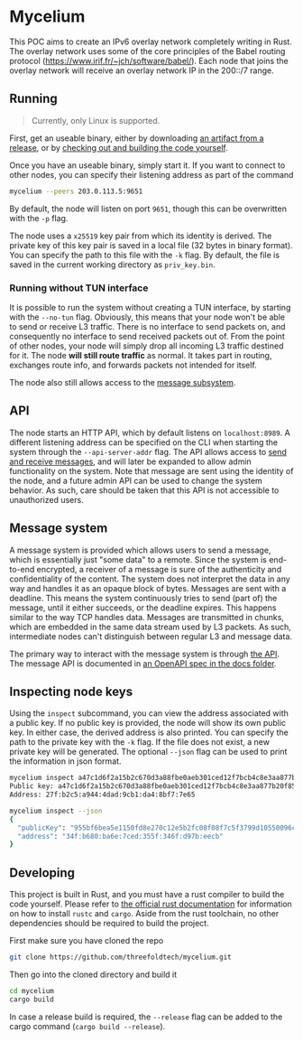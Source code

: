 # Mycelium

This POC aims to create an IPv6 overlay network completely writing in Rust. The overlay network uses some of the core principles
of the Babel routing protocol (<https://www.irif.fr/~jch/software/babel/>). Each node that joins the overlay network will receive
an overlay network IP in the 200::/7 range.

## Running

> Currently, only Linux is supported.

First, get an useable binary, either by downloading [an artifact from a release](https://github.com/threefoldtech/mycelium/releases),
or by [checking out and building the code yourself](#developing).

Once you have an useable binary, simply start it. If you want to connect to other nodes, you can specify their listening address as
part of the command

```sh
mycelium --peers 203.0.113.5:9651
```

By default, the node will listen on port `9651`, though this can be overwritten with the `-p` flag.

The node uses a `x25519` key pair from which its identity is derived. The private key of this key pair
is saved in a local file (32 bytes in binary format). You can specify the path to this file with the
`-k` flag. By default, the file is saved in the current working directory as `priv_key.bin`.

### Running without TUN interface

It is possible to run the system without creating a TUN interface, by starting with the `--no-tun` flag.
Obviously, this means that your node won't be able to send or receive L3 traffic. There is no interface
to send packets on, and consequently no interface to send received packets out of. From the point of
other nodes, your node will simply drop all incoming L3 traffic destined for it. The node **will still
route traffic** as normal. It takes part in routing, exchanges route info, and forwards packets not
intended for itself.

The node also still allows access to the [message subsystem](#message-system).

## API

The node starts an HTTP API, which by default listens on `localhost:8989`. A different listening address
can be specified on the CLI when starting the system through the `--api-server-addr` flag. The API
allows access to [send and receive messages](#message-system), and will later be expanded to allow
admin functionality on the system. Note that message are sent using the identity of the node, and a
future admin API can be used to change the system behavior. As such, care should be taken that this
API is not accessible to unauthorized users.

## Message system

A message system is provided which allows users to send a message, which is essentially just "some data"
to a remote. Since the system is end-to-end encrypted, a receiver of a message is sure of the authenticity
and confidentiality of the content. The system does not interpret the data in any way and handles it
as an opaque block of bytes. Messages are sent with a deadline. This means the system continuously
tries to send (part of) the message, until it either succeeds, or the deadline expires. This happens
similar to the way TCP handles data. Messages are transmitted in chunks, which are embedded in the
same data stream used by L3 packets. As such, intermediate nodes can't distinguish between regular L3
and message data.

The primary way to interact with the message system is through [the API](#API). The message API is
documented in [an OpenAPI spec in the docs folder](docs/api.yaml).


## Inspecting node keys

Using the `inspect` subcommand, you can view the address associated with a public key. If no public key is provided, the node will show
its own public key. In either case, the derived address is also printed. You can specify the path to the private key with the `-k` flag.
If the file does not exist, a new private key will be generated. The optional `--json` flag can be used to print the information in json
format.

```sh
mycelium inspect a47c1d6f2a15b2c670d3a88fbe0aeb301ced12f7bcb4c8e3aa877b20f8559c02
Public key: a47c1d6f2a15b2c670d3a88fbe0aeb301ced12f7bcb4c8e3aa877b20f8559c02
Address: 27f:b2c5:a944:4dad:9cb1:da4:8bf7:7e65
```

```sh
mycelium inspect --json
{
  "publicKey": "955bf6bea5e1150fd8e270c12e5b2fc08f08f7c5f3799d10550096cc137d671b",
  "address": "34f:b680:ba6e:7ced:355f:346f:d97b:eecb"
}
```

## Developing

This project is built in Rust, and you must have a rust compiler to build the code yourself. Please refer to [the official rust documentation](https://www.rust-lang.org/)
for information on how to install `rustc` and `cargo`. Aside from the rust toolchain, no other dependencies should be required to
build the project.

First make sure you have cloned the repo

```sh
git clone https://github.com/threefoldtech/mycelium.git
```

Then go into the cloned directory and build it

```sh
cd mycelium
cargo build
```

In case a release build is required, the `--release` flag can be added to the cargo command (`cargo build --release`).
